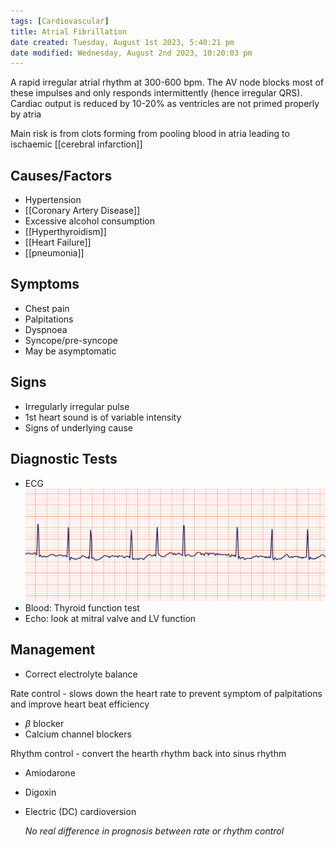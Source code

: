 ```yaml
---
tags: [Cardiovascular]
title: Atrial Fibrillation
date created: Tuesday, August 1st 2023, 5:40:21 pm
date modified: Wednesday, August 2nd 2023, 10:20:03 pm
---
```


A rapid irregular atrial rhythm at 300-600 bpm. The AV node blocks most of these impulses and only responds intermittently (hence irregular QRS). Cardiac output is reduced by 10-20% as ventricles are not primed properly by atria

Main risk is from clots forming from pooling blood in atria leading to ischaemic [[cerebral infarction]]

## Causes/Factors

- Hypertension
- [[Coronary Artery Disease]]
- Excessive alcohol consumption
- [[Hyperthyroidism]]
- [[Heart Failure]]
- [[pneumonia]]

## Symptoms

- Chest pain
- Palpitations
- Dyspnoea
- Syncope/pre-syncope
- May be asymptomatic

## Signs

- Irregularly irregular pulse
- 1st heart sound is of variable intensity
- Signs of underlying cause

## Diagnostic Tests

- ECG
  ![|575](z_attachments/575-2.png)
- Blood: Thyroid function test
- Echo: look at mitral valve and LV function

## Management

- Correct electrolyte balance

Rate control - slows down the heart rate to prevent symptom of palpitations and improve heart beat efficiency

- $\beta$ blocker
- Calcium channel blockers

Rhythm control - convert the hearth rhythm back into sinus rhythm

- Amiodarone
- Digoxin
- Electric (DC) cardioversion

  _No real difference in prognosis between rate or rhythm control_
